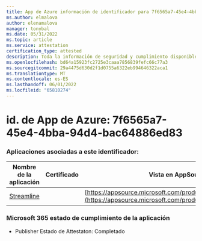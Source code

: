 ```yaml
---
title: App de Azure información de identificador para 7f6565a7-45e4-4bba-94d4-bac64886ed83
ms.author: elmalova
author: elenamalova
manager: tonybal
ms.date: 05/31/2022
ms.topic: article
ms.service: attestation
certification_type: attested
description: Toda la información de seguridad y cumplimiento disponible para 7f6565a7-45e4-4bba-94d4-bac64886ed83.
ms.openlocfilehash: bd64a15923fc2725e3caaa7856839fefc66c77a3
ms.sourcegitcommit: 29a4475d630d2f1d0755a6322eb994646322aca1
ms.translationtype: MT
ms.contentlocale: es-ES
ms.lasthandoff: 06/01/2022
ms.locfileid: "65810274"
---
```

# <a name="azure-app-id-7f6565a7-45e4-4bba-94d4-bac64886ed83"></a>id. de App de Azure: 7f6565a7-45e4-4bba-94d4-bac64886ed83


### <a name="apps-associated-with-this-id"></a>Aplicaciones asociadas a este identificador:
| **Nombre de la aplicación** | **Certificado** | **Vista en AppSource** |
|--------------|---------------|-----------------------|
| [Streamline](../forward/WA200004100.md) |  | [https://appsource.microsoft.com/product/office/WA200004100](https://appsource.microsoft.com/product/office/WA200004100) |

### <a name="microsoft-365-app-compliance-status"></a>Microsoft 365 estado de cumplimiento de la aplicación
- Publisher Estado de Attestaton: Completado
